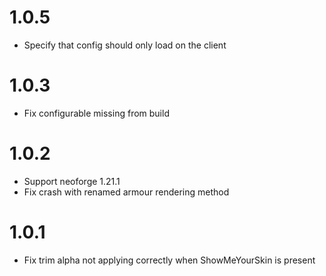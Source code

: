 # 1.0.5

- Specify that config should only load on the client

# 1.0.3

- Fix configurable missing from build 

# 1.0.2

- Support neoforge 1.21.1
- Fix crash with renamed armour rendering method

# 1.0.1

- Fix trim alpha not applying correctly when ShowMeYourSkin is present
